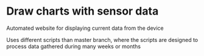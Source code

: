 # Draw charts with sensor data

Automated website for displaying current data from the device

Uses different scripts than master branch, where the scripts are designed to process data gathered during many weeks or months

